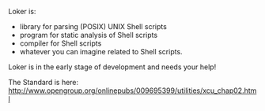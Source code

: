 Loker is:

* library for parsing (POSIX) UNIX Shell scripts
* program for static analysis of Shell scripts
* compiler for Shell scripts
* whatever you can imagine related to Shell scripts. 

Loker is in the early stage of development and needs your help!

The Standard is here:
http://www.opengroup.org/onlinepubs/009695399/utilities/xcu_chap02.html
